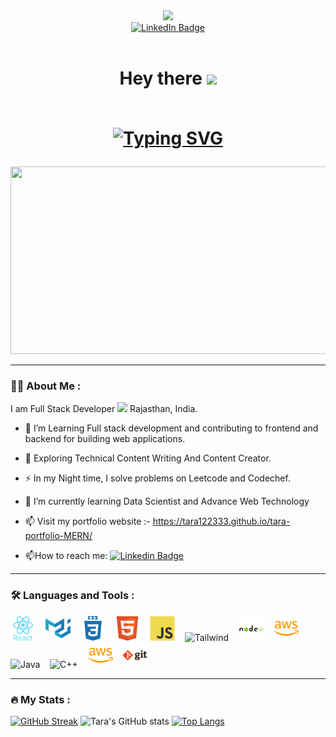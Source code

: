 <div id="header" align="center">
  <img src="https://media.giphy.com/media/M9gbBd9nbDrOTu1Mqx/giphy.gif" width="100px"/>
</div>

<div id="badges" align="center">
  <a href="https://www.linkedin.com/in/tara-chand-k-5544a2216/">
    <img src="https://img.shields.io/badge/LinkedIn-blue?style=for-the-badge&logo=linkedin&logoColor=white" alt="LinkedIn Badge"/>
  </a>
  <br />
  <img src="https://komarev.com/ghpvc/?username=nishtha53&style=flat-square&color=blue" alt=""/>
  <h1>
  Hey there
  <img src="https://media.giphy.com/media/hvRJCLFzcasrR4ia7z/giphy.gif" width="30px"/><br/><br />
<div align="center">  

<a href="https://git.io/typing-svg"><img src="https://readme-typing-svg.demolab.com?font=Fira+Code&size=26&pause=1000&color=60C6F7&center=true&vCenter=true&width=435&lines=I+am+Tara+Chand+Kumawat;I+am+MERN+Stack+Developer+;I+am+open-source+Contributor" alt="Typing SVG" /></a>
</div>
</h1>
</div>

</div>
<div align="center">
  <img src="https://media.giphy.com/media/dWesBcTLavkZuG35MI/giphy.gif" width="600" height="300"/>
</div>


---


### :woman_technologist: About Me :

I am Full Stack Developer <img src="https://media.giphy.com/media/WUlplcMpOCEmTGBtBW/giphy.gif" width="30"> Rajasthan, India.

- :telescope: I’m Learning Full stack development and contributing to frontend and backend for building web applications.

- :seedling: Exploring Technical Content Writing And Content Creator.

- :zap: In my Night time, I solve problems on Leetcode and Codechef.

- 🌱 I’m currently learning Data Scientist and Advance Web Technology

- 📫 Visit my portfolio website :- https://tara122333.github.io/tara-portfolio-MERN/


- :mailbox:How to reach me: [![Linkedin Badge](https://img.shields.io/badge/-kakbar-blue?style=flat&logo=Linkedin&logoColor=white)](https://www.linkedin.com/in/tara-chand-k-5544a2216/)


<!---
tara122333/tara122333 is a ✨ special ✨ repository because its `README.md` (this file) appears on your GitHub profile.
You can click the Preview link to take a look at your changes.
--->


---

### :hammer_and_wrench: Languages and Tools :



<div>
  <img src="https://github.com/devicons/devicon/blob/master/icons/react/react-original-wordmark.svg" title="Reactjs" alt="React" width="40" height="40"/>&nbsp;&nbsp;&nbsp;
  <img src="https://github.com/devicons/devicon/blob/master/icons/materialui/materialui-original.svg" title="Material UI" alt="Material UI" width="40" height="40"/>&nbsp;&nbsp;&nbsp;
  <img src="https://github.com/devicons/devicon/blob/master/icons/css3/css3-plain-wordmark.svg"  title="CSS3" alt="CSS" width="40" height="40"/>&nbsp;&nbsp;&nbsp;
  <img src="https://github.com/devicons/devicon/blob/master/icons/html5/html5-original.svg" title="HTML5" alt="HTML" width="40" height="40"/>&nbsp;&nbsp;&nbsp;
  <img src="https://github.com/devicons/devicon/blob/master/icons/javascript/javascript-original.svg" title="JavaScript" alt="JavaScript" width="40" height="40"/>&nbsp;&nbsp;&nbsp;
  <img src="https://cdn.worldvectorlogo.com/logos/tailwind-css-1.svg" title="TailwindCss"  alt="Tailwind" width="40" height="40"/>&nbsp;&nbsp;&nbsp;
  <img src="https://github.com/devicons/devicon/blob/master/icons/nodejs/nodejs-original-wordmark.svg" title="NodeJS" alt="NodeJS" width="40" height="40"/>&nbsp;&nbsp;&nbsp;
  <img src="https://github.com/devicons/devicon/blob/master/icons/amazonwebservices/amazonwebservices-plain-wordmark.svg" title="AWS" alt="AWS" width="40" height="40"/>&nbsp;&nbsp;&nbsp;
  <img src="https://static.javatpoint.com/core/images/java-logo1.png" title="Java" alt="Java" width="40" height="40"/>&nbsp;&nbsp;&nbsp;
  <img src="https://brandslogos.com/wp-content/uploads/images/large/c-logo.png" title="C++" alt="C++" width="40" height="40"/>&nbsp;&nbsp;&nbsp;
  <img src="https://github.com/devicons/devicon/blob/master/icons/amazonwebservices/amazonwebservices-plain-wordmark.svg" title="AWS" alt="AWS" width="40" height="40"/>&nbsp;&nbsp;&nbsp;
  <img src="https://github.com/devicons/devicon/blob/master/icons/git/git-original-wordmark.svg" title="Git" **alt="Git and Github" width="40" height="40"/>
</div>
  
---
### :fire: My Stats :

[![GitHub Streak](http://github-readme-streak-stats.herokuapp.com?user=tara122333&theme=dark)](https://git.io/streak-stats)
![Tara's GitHub stats](https://github-readme-stats.vercel.app/api?username=tara122333&theme=dark&show_icons=true)
[![Top Langs](https://github-readme-stats.vercel.app/api/top-langs/?username=tara122333&layout=compact&theme=vision-friendly-dark)](https://github.com/anuraghazra/github-readme-stats)


